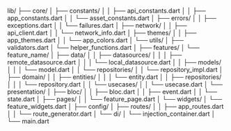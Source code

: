 lib/
├── core/
│   ├── constants/
│   │   ├── api_constants.dart
│   │   ├── app_constants.dart
│   │   └── asset_constants.dart
│   ├── errors/
│   │   ├── exceptions.dart
│   │   └── failures.dart
│   ├── network/
│   │   ├── api_client.dart
│   │   └── network_info.dart
│   ├── themes/
│   │   ├── app_themes.dart
│   │   └── app_colors.dart
│   └── utils/
│       ├── validators.dart
│       └── helper_functions.dart
│
├── features/
│   └── feature_name/
│       ├── data/
│       │   ├── datasources/
│       │   │   ├── remote_datasource.dart
│       │   │   └── local_datasource.dart
│       │   ├── models/
│       │   │   └── model.dart
│       │   └── repositories/
│       │       └── repository_impl.dart
│       ├── domain/
│       │   ├── entities/
│       │   │   └── entity.dart
│       │   ├── repositories/
│       │   │   └── repository.dart
│       │   └── usecases/
│       │       └── usecase.dart
│       └── presentation/
│           ├── bloc/
│           │   ├── bloc.dart
│           │   ├── event.dart
│           │   └── state.dart
│           ├── pages/
│           │   └── feature_page.dart
│           └── widgets/
│               └── feature_widgets.dart
│
├── config/
│   ├── routes/
│   │   ├── app_routes.dart
│   │   └── route_generator.dart
│   └── di/
│       └── injection_container.dart
│
└── main.dart
